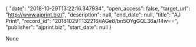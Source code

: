 {
  "date": "2018-10-29T13:22:16.347934", 
  "open_access": false, 
  "target_url": "http://www.ajprint.biz/", 
  "description": null, 
  "end_date": null, 
  "title": "AJ Print", 
  "record_id": "20181029T132216/iAGe8/bn5OYgGQL36a/14w==", 
  "publisher": "ajprint.biz", 
  "start_date": null
}

None